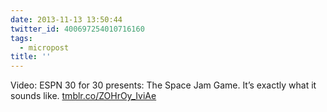 ```yaml
---
date: 2013-11-13 13:50:44
twitter_id: 400697254010716160
tags:
  - micropost
title: ''
---
```


Video: ESPN 30 for 30 presents: The Space Jam Game. It’s exactly what it sounds like. [tmblr.co/ZOHrOy_IviAe](http://tmblr.co/ZOHrOy_IviAe)
